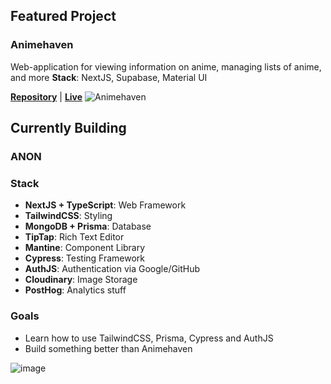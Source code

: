 ## Featured Project
### Animehaven
Web-application for viewing information on anime, managing lists of anime, and more
**Stack**: NextJS, Supabase, Material UI

[**Repository**](https://github.com/TruePadawan/Animehaven-next) | [**Live**](https://animehaven-next.vercel.app/)
![Animehaven](https://user-images.githubusercontent.com/71678062/205748954-423e5a49-2289-4ee3-9585-05fe40bdbec0.png)

## Currently Building
### ANON
### Stack
* **NextJS + TypeScript**: Web Framework
* **TailwindCSS**: Styling
* **MongoDB + Prisma**: Database
* **TipTap**: Rich Text Editor
* **Mantine**: Component Library
* **Cypress**: Testing Framework
* **AuthJS**: Authentication via Google/GitHub
* **Cloudinary**: Image Storage
* **PostHog**: Analytics stuff

### Goals
* Learn how to use TailwindCSS, Prisma, Cypress and AuthJS
* Build something better than Animehaven
 
![image](https://github.com/TruePadawan/TruePadawan/assets/71678062/3397e030-215e-456a-a835-287d8a47e12e)
